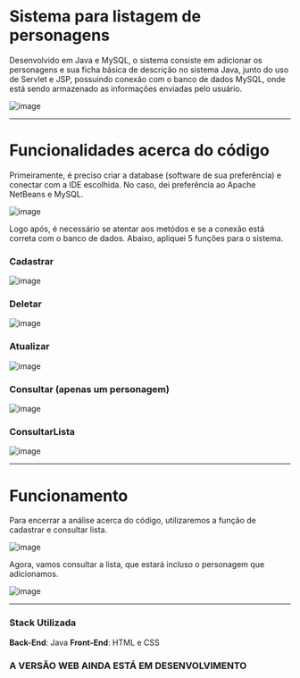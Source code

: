 # Sistema para listagem de personagens

Desenvolvido em Java e MySQL, o sistema consiste em adicionar os personagens e sua ficha básica de descrição no sistema Java, junto do uso de Servlet e JSP, possuindo conexão com o banco de dados MySQL, onde está sendo armazenado as informações enviadas pelo usuário.

![image](https://github.com/user-attachments/assets/aac0367a-415c-4dc6-becc-74faff13aefe)

---

# Funcionalidades acerca do código

Primeiramente, é preciso criar a database (software de sua preferência) e conectar com a IDE escolhida. No caso, dei preferência ao Apache NetBeans e MySQL.

![image](https://github.com/user-attachments/assets/1e6f3f4a-8c3e-4182-8b05-722761a28636)


Logo após, é necessário se atentar aos metódos e se a conexão está correta com o banco de dados. Abaixo, apliquei 5 funções para o sistema.

### Cadastrar

![image](https://github.com/user-attachments/assets/1fdec11a-92a1-4140-b013-54bca53640c5)

### Deletar

![image](https://github.com/user-attachments/assets/dcc40bfb-4836-45ec-aa3c-bbd09fbb0b6c)

### Atualizar

![image](https://github.com/user-attachments/assets/e1db57f2-8c52-49e0-a399-e21e81f895b7)

### Consultar (apenas um personagem)

![image](https://github.com/user-attachments/assets/12353ce9-dd82-469a-9ee0-d75d62e37c65)

### ConsultarLista

![image](https://github.com/user-attachments/assets/983f6f79-4107-45dd-9e9b-2fa137df7c8d)

---

# Funcionamento

Para encerrar a análise acerca do código, utilizaremos a função de cadastrar e consultar lista.

![image](https://github.com/user-attachments/assets/fcb0428b-61cc-428e-925a-87771367c9b8)

Agora, vamos consultar a lista, que estará incluso o personagem que adicionamos.

![image](https://github.com/user-attachments/assets/9fc1117e-1103-42ef-9a9c-faef98dbd846)

---

### Stack Utilizada

**Back-End**: Java
**Front-End**: HTML e CSS

### A VERSÃO WEB AINDA ESTÁ EM DESENVOLVIMENTO



